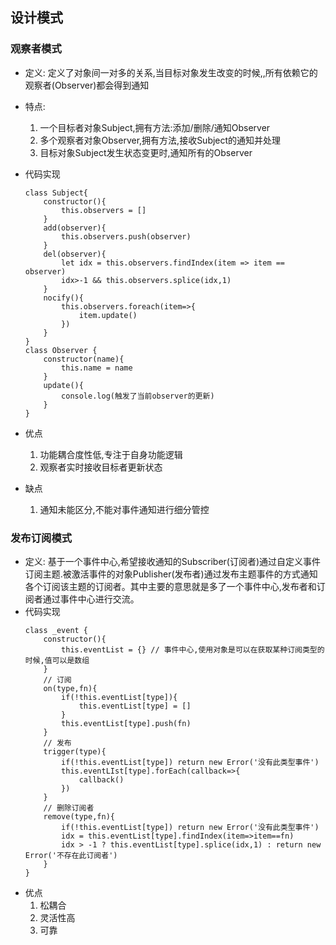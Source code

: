 ## 设计模式

### 观察者模式
* 定义: 定义了对象间一对多的关系,当目标对象发生改变的时候,,所有依赖它的观察者(Observer)都会得到通知
* 特点:
    1. 一个目标者对象Subject,拥有方法:添加/删除/通知Observer
    2. 多个观察者对象Observer,拥有方法,接收Subject的通知并处理
    3. 目标对象Subject发生状态变更时,通知所有的Observer

* 代码实现
    ```
    class Subject{
        constructor(){
            this.observers = []
        }
        add(observer){
            this.observers.push(observer)
        }
        del(observer){
            let idx = this.observers.findIndex(item => item == observer)
            idx>-1 && this.observers.splice(idx,1)
        }
        nocify(){
            this.observers.foreach(item=>{
                item.update()
            })
        }
    }
    class Observer {
        constructor(name){
            this.name = name
        }
        update(){
            console.log(触发了当前observer的更新)
        }
    }

    ```
* 优点
    1. 功能耦合度性低,专注于自身功能逻辑
    2. 观察者实时接收目标者更新状态
* 缺点
    1. 通知未能区分,不能对事件通知进行细分管控

### 发布订阅模式
* 定义: 基于一个事件中心,希望接收通知的Subscriber(订阅者)通过自定义事件 订阅主题.被激活事件的对象Publisher(发布者)通过发布主题事件的方式通知各个订阅该主题的订阅者。其中主要的意思就是多了一个事件中心,发布者和订阅者通过事件中心进行交流。
* 代码实现
    ```
    class _event {
        constructor(){
            this.eventList = {} // 事件中心,使用对象是可以在获取某种订阅类型的时候,值可以是数组
        }
        // 订阅
        on(type,fn){
            if(!this.eventList[type]){
                this.eventList[type] = []
            }
            this.eventList[type].push(fn)
        }
        // 发布
        trigger(type){
            if(!this.eventList[type]) return new Error('没有此类型事件')
            this.eventLIst[type].forEach(callback=>{
                callback()
            })
        }
        // 删除订阅者
        remove(type,fn){
            if(!this.eventList[type]) return new Error('没有此类型事件')
            idx = this.eventList[type].findIndex(item=>item==fn)
            idx > -1 ? this.eventList[type].splice(idx,1) : return new Error('不存在此订阅者')
        }
    }
    ```
* 优点
    1. 松耦合
    2. 灵活性高
    3. 可靠